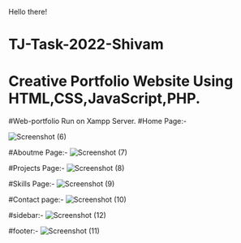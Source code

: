 Hello there!

# TJ-Task-2022-Shivam
# Creative Portfolio Website Using HTML,CSS,JavaScript,PHP.
#Web-portfolio Run on Xampp Server.
#Home Page:-

![Screenshot (6)](https://user-images.githubusercontent.com/96912999/201513786-fa9d6d82-9b9a-4a3c-bf7b-0029685d1b64.png)

#Aboutme Page:-
![Screenshot (7)](https://user-images.githubusercontent.com/96912999/201513896-68b638a6-30ed-4ff0-9b0f-03e4367a763f.png)

#Projects Page:-
![Screenshot (8)](https://user-images.githubusercontent.com/96912999/201513901-b72de2b5-6a61-41b8-88c8-d204bafaa4cf.png)

#Skills Page:-
![Screenshot (9)](https://user-images.githubusercontent.com/96912999/201513907-09eec007-aed1-4792-a6fd-e258f60ce3f7.png)

#Contact page:-
![Screenshot (10)](https://user-images.githubusercontent.com/96912999/201513910-de8a9f97-2519-465f-98dd-b9b31d3c9f53.png)

#sidebar:-
![Screenshot (12)](https://user-images.githubusercontent.com/96912999/201513913-28e46438-76bf-40d6-8ca6-15cae90d851b.png)

#footer:-
![Screenshot (11)](https://user-images.githubusercontent.com/96912999/201513916-6285cfbd-871d-4aa0-867a-1ae28ae98b64.png)





